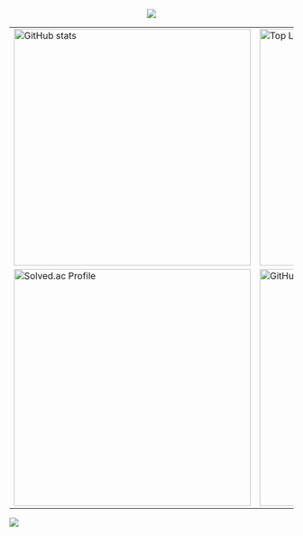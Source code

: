 <!-- 헤더 -->
<p align="center">
  <img src="https://capsule-render.vercel.app/api?type=waving&color=auto&height=300&section=header&text=Jeemin&fontSize=80&fontAlign=80" />
</p>

<!-- 2x2 그리드 -->
<table align="center">
  <tr>
    <td>
      <a href="https://github.com/rlawlals119/github-readme-stats">
        <img
          src="https://github-readme-stats.vercel.app/api?username=rlawlals119&show_icons=true&hide_border=true"
          width="420"
          alt="GitHub stats"
        />
      </a>
    </td>
    <td>
      <a href="https://github.com/rlawlals119/github-readme-stats">
        <img
          src="https://github-readme-stats.vercel.app/api/top-langs/?username=rlawlals119&layout=compact&hide_border=true"
          width="420"
          alt="Top Languages"
        />
      </a>
    </td>
  </tr>
  <tr>
    <td>
      <a href="https://solved.ac/rlawlals119">
        <img
          src="https://mazassumnida.wtf/api/v2/generate_badge?boj=rlawlals119"
          width="420"
          alt="Solved.ac Profile"
        />
      </a>
    </td>
    <td>
      <a href="https://git.io/streak-stats">
        <img
          src="https://streak-stats.demolab.com?user=rlawlals119&hide_border=true"
          width="420"
          alt="GitHub Streak"
        />
      </a>
    </td>
  </tr>
</table>

![](./profile-3d-contrib/profile-green-animate.svg)
